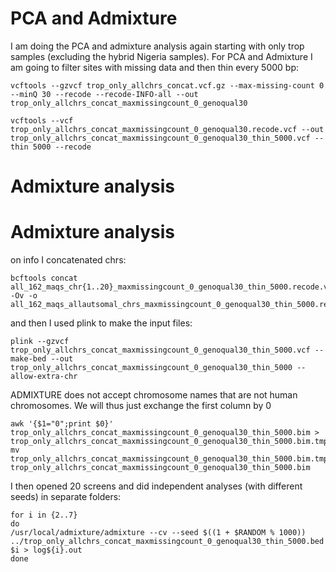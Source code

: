 # PCA and Admixture

I am doing the PCA and admixture analysis again starting with only trop samples (excluding the hybrid Nigeria samples). For PCA and Admixture I am going to filter sites with missing data and then thin every 5000 bp:
```
vcftools --gzvcf trop_only_allchrs_concat.vcf.gz --max-missing-count 0 --minQ 30 --recode --recode-INFO-all --out trop_only_allchrs_concat_maxmissingcount_0_genoqual30
```
```
vcftools --vcf trop_only_allchrs_concat_maxmissingcount_0_genoqual30.recode.vcf --out trop_only_allchrs_concat_maxmissingcount_0_genoqual30_thin_5000.vcf --thin 5000 --recode
```

# Admixture analysis

# Admixture analysis



on info I concatenated  chrs:
```
bcftools concat all_162_maqs_chr{1..20}_maxmissingcount_0_genoqual30_thin_5000.recode.vcf -Ov -o all_162_maqs_allautsomal_chrs_maxmissingcount_0_genoqual30_thin_5000.recode.vcf
```
and then I used plink to make the input files:
```
plink --gzvcf trop_only_allchrs_concat_maxmissingcount_0_genoqual30_thin_5000.vcf --make-bed --out trop_only_allchrs_concat_maxmissingcount_0_genoqual30_thin_5000 --allow-extra-chr
```

ADMIXTURE does not accept chromosome names that are not human chromosomes. We will thus just exchange the first column by 0
```
awk '{$1="0";print $0}' trop_only_allchrs_concat_maxmissingcount_0_genoqual30_thin_5000.bim > trop_only_allchrs_concat_maxmissingcount_0_genoqual30_thin_5000.bim.tmp
mv trop_only_allchrs_concat_maxmissingcount_0_genoqual30_thin_5000.bim.tmp trop_only_allchrs_concat_maxmissingcount_0_genoqual30_thin_5000.bim
```
I then opened 20 screens and did independent analyses (with different seeds) in separate folders:
```
for i in {2..7}
do
/usr/local/admixture/admixture --cv --seed $((1 + $RANDOM % 1000)) ../trop_only_allchrs_concat_maxmissingcount_0_genoqual30_thin_5000.bed $i > log${i}.out
done
```
